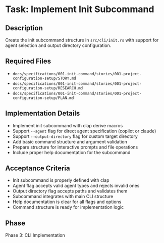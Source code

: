 # Task: Implement Init Subcommand

## Description
Create the init subcommand structure in `src/cli/init.rs` with support for agent selection and output directory configuration.

## Required Files
- `docs/specifications/001-init-command/stories/001-project-configuration-setup/STORY.md`
- `docs/specifications/001-init-command/stories/001-project-configuration-setup/RESEARCH.md`
- `docs/specifications/001-init-command/stories/001-project-configuration-setup/PLAN.md`

## Implementation Details
- Implement init subcommand with clap derive macros
- Support `--agent` flag for direct agent specification (copilot or claude)
- Support `--output-directory` flag for custom target directory
- Add basic command structure and argument validation
- Prepare structure for interactive prompts and file operations
- Include proper help documentation for the subcommand

## Acceptance Criteria
- Init subcommand is properly defined with clap
- Agent flag accepts valid agent types and rejects invalid ones
- Output directory flag accepts paths and validates them
- Subcommand integrates with main CLI structure
- Help documentation is clear for all flags and options
- Command structure is ready for implementation logic

## Phase
Phase 3: CLI Implementation